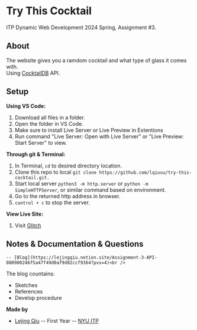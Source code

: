 # Try This Cocktail
ITP Dynamic Web Development 2024 Spring, Assignment #3.

## About
The website gives you a ramdom cocktail and what type of glass it comes with.<br />
Using [CocktailDB](https://www.thecocktaildb.com/api.php) API.

## Setup

**Using VS Code:**
1. Download all files in a folder.
2. Open the folder in VS Code.
3. Make sure to install Live Server or Live Preview in Extentions
4. Run command "Live Server: Open with Live Server" or "Live Preview: Start Server" to view.

**Through git & Terminal:**
1. In Terminal, `cd` to desired directory location.
2. Clone this repo to local `git clone https://github.com/lqiuuu/try-this-cocktail.git.`
3. Start local server `python3 -m http.server` or `python -m SimpleHTTPServer`, or similar command based on environment.
4. Go to the returned http address in browser.
5. `control + c` to stop the server.

**View Live Site:**<br />
1. Visit [Glitch](https://false-splendid-dime.glitch.me )

## Notes & Documentation & Questions
    -- [Blog](https://lejingqiu.notion.site/Assignment-3-API-080900246f5a47f49d0af9d02ccf9364?pvs=4)<br />
The blog countains:
* Sketches
* References
* Develop procedure


**Made by**

* [Lejing Qiu](https://lejingqiu.com) -- First Year -- [NYU ITP](https://itp.nyu.edu)